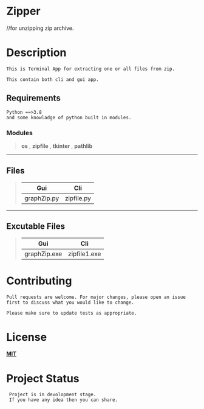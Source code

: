 # **Zipper**
//for unzipping zip archive.

# Description

	This is Terminal App for extracting one or all files from zip.

	This contain both cli and gui app.



## Requirements 
    Python ==>3.8
    and some knowladge of python built in modules.
### Modules  
> **os** ,
> **zipfile** ,
> **tkinter**  ,
> **pathlib**  

****


## Files
>|**Gui**        | **Cli**       | 
>|-----------|-----------|
>|graphZip.py| zipfile.py|

****
## **Excutable Files**
>   |**Gui**         | **Cli**              | 
>   |------------|-----------------|
>  |graphZip.exe| zipfile1.exe    | 

# Contributing
    Pull requests are welcome. For major changes, please open an issue first to discuss what you would like to change.

    Please make sure to update tests as appropriate.


# License

**[MIT](https://choosealicense.com/licenses/mit/)**

# Project Status 
     Project is in devolopment stage. 
     If you have any idea then you can share.

                                                   

